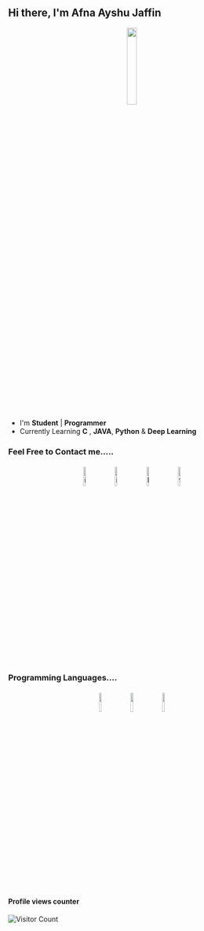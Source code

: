 ## Hi there, I'm Afna Ayshu Jaffin

<p align="center">
<img width="20%" src="https://img.icons8.com/ios-filled/96/000000/programming.png"/>
</p>

- I'm **Student** | **Programmer**
- Currently Learning **C** , **JAVA**, **Python** & **Deep Learning**

### Feel Free to Contact me.....

<p align="center">
	<a href="https://api.whatsapp.com/send?phone=919745064634&text=Hi%20...found%20you%20on%20GitHub"><img alt="instagram" width="10%" style="padding:5px" src="https://img.icons8.com/clouds/100/000000/whatsapp.png"/></a>
	<a href="https://www.instagram.com/_afnaayshu/"><img alt="instagram" width="10%" style="padding:5px" src="https://img.icons8.com/clouds/100/000000/instagram.png"/></a>
	<a href="https://www.linkedin.com/in/afna-ayshu-jaffin-02b38b201"><img alt="linkedin" width="10%" style="padding:5px" src="https://img.icons8.com/clouds/100/000000/linkedin.png"/></a>
	<a href="https://www.facebook.com/afnaayshu.jaffin/"><img alt="facebook" width="10%" style="padding:5px" src="https://img.icons8.com/clouds/100/000000/facebook-new.png"/></a>

	
	
</p>

### Programming Languages....

<p align="center">
	<img width="10%" style="padding:5px" src="https://img.icons8.com/color/144/000000/python.png"/>
	<img width="10%" style="padding:5px" src="https://img.icons8.com/color/144/000000/java.png"/>
	<img width="10%" style="padding:5px" src="https://img.icons8.com/color/144/000000/c-programming.png"/>
</p>




#### Profile views counter

![Visitor Count](https://profile-counter.glitch.me/{afna-ayshu-jaffin}/count.svg)
